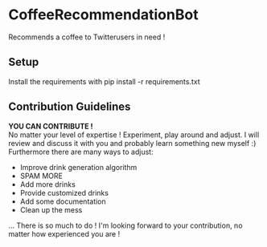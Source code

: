 # CoffeeRecommendationBot
Recommends a coffee to Twitterusers in need !

## Setup
Install the requirements with pip install -r requirements.txt

## Contribution Guidelines
**YOU CAN CONTRIBUTE !**  
No matter your level of expertise ! Experiment, play around and adjust.
I will review and discuss it with you and probably learn something new myself :)
Furthermore there are many ways to adjust:

- Improve drink generation algorithm
- SPAM MORE
- Add more drinks
- Provide customized drinks
- Add some documentation
- Clean up the mess

...
There is so much to do ! I'm looking forward to your contribution, no matter how experienced you are !
